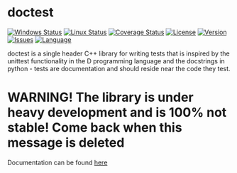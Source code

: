 doctest
=======

[![Windows Status](https://ci.appveyor.com/api/projects/status/j89qxtahyw1dp4gd?svg=true)](https://ci.appveyor.com/project/onqtam/doctest)
[![Linux Status](https://travis-ci.org/onqtam/doctest.svg?branch=master)](https://travis-ci.org/onqtam/doctest)
[![Coverage Status](https://coveralls.io/repos/github/onqtam/doctest/badge.svg?branch=master)](https://coveralls.io/github/onqtam/doctest?branch=master)
[![License](http://img.shields.io/badge/license-MIT-blue.svg)](http://opensource.org/licenses/MIT)
[![Version](https://badge.fury.io/gh/onqtam%2Fdoctest.svg)](https://github.com/onqtam/doctest/releases)
[![Issues](https://img.shields.io/github/issues/onqtam/doctest.svg)](https://github.com/onqtam/doctest/issues)
[![Language](https://img.shields.io/badge/language-C++-blue.svg)](https://github.com/onqtam/doctest/wiki)

doctest is a single header C++ library for writing tests that is inspired by the unittest functionality in the D programming language and the docstrings in python - tests are documentation and should reside near the code they test.

WARNING! The library is under heavy development and is 100% not stable! Come back when this message is deleted
==============================================================================================================

Documentation can be found [here](doc/markdown/)
